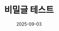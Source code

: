 ---
title: "비밀글 테스트"
date: 2025-09-03
layout: encrypted
encrypted: ba6a85e62b0de90c241f20624b8a0c344892b1693021a4379062a31b0e1880e4U2FsdGVkX18EaaYQs25gfGhqo5qtoLhHUZT2pyhP/vwZxLN3TM0Ox0/UABvqIcYPaNOtNMWBz8gQBoD1J0fTjw==
---
